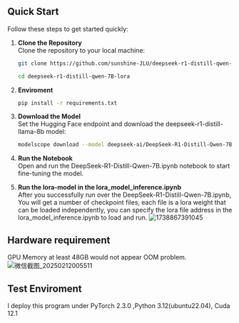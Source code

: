 ## Quick Start

Follow these steps to get started quickly:

1. **Clone the Repository**  
   Clone the repository to your local machine:
   ```bash
   git clone https://github.com/sunshine-JLU/deepseek-r1-distill-qwen-7B-lora.git

   cd deepseek-r1-distill-qwen-7B-lora

   
2. **Enviroment**  
   ```bash
   pip install -r requirements.txt

3. **Download the Model**  
  Set the Hugging Face endpoint and download the deepseek-r1-distill-llama-8b model:
   ```bash
   modelscope download --model deepseek-ai/DeepSeek-R1-Distill-Qwen-7B --local_dir ./DeepSeek-R1-Distill-Qwen-7B

4. **Run the Notebook**  
  Open and run the DeepSeek-R1-Distill-Qwen-7B.ipynb notebook to start fine-tuning the model.

5. **Run the lora-model in the lora_model_inference.ipynb**  
  After you successfully run over the DeepSeek-R1-Distill-Qwen-7B.ipynb, You will get a number of checkpoint files, each file is a lora weight that can be loaded independently, you can specify the lora file address in the lora_model_inference.ipynb to load and run.
![1738867391045](https://github.com/user-attachments/assets/65530629-32fb-415f-9a8e-e3cadabb90e1)


## Hardware requirement

GPU Memory at least 48GB would not appear OOM problem.
![微信截图_20250212005511](https://github.com/user-attachments/assets/46b2c3d5-9252-46d0-9462-e677742bb211)


## Test Enviroment 
I deploy this program under PyTorch 2.3.0 ,Python 3.12(ubuntu22.04), Cuda  12.1
 

